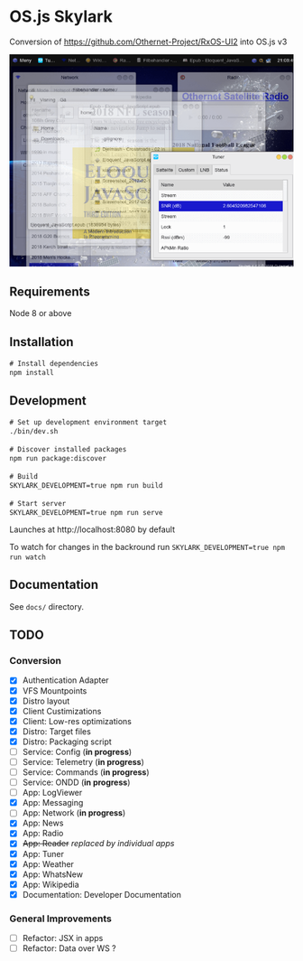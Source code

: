 # OS.js Skylark

Conversion of https://github.com/Othernet-Project/RxOS-UI2 into OS.js v3

![Screenshot](https://raw.githubusercontent.com/andersevenrud/RxOS-UI3/master/docs/screenshot.png)

## Requirements

Node 8 or above

## Installation

```
# Install dependencies
npm install
```

## Development

```
# Set up development environment target
./bin/dev.sh

# Discover installed packages
npm run package:discover

# Build
SKYLARK_DEVELOPMENT=true npm run build

# Start server
SKYLARK_DEVELOPMENT=true npm run serve
```

Launches at http://localhost:8080 by default

To watch for changes in the backround run `SKYLARK_DEVELOPMENT=true npm run watch`

## Documentation

See `docs/` directory.

## TODO

### Conversion

* [x] Authentication Adapter
* [x] VFS Mountpoints
* [x] Distro layout
* [x] Client Custimizations
* [x] Client: Low-res optimizations
* [x] Distro: Target files
* [x] Distro: Packaging script
* [ ] Service: Config (**in progress**)
* [ ] Service: Telemetry (**in progress**)
* [ ] Service: Commands (**in progress**)
* [ ] Service: ONDD (**in progress**)
* [ ] App: LogViewer
* [x] App: Messaging
* [ ] App: Network (**in progress**)
* [x] App: News
* [x] App: Radio
* [x] ~~App: Reader~~ *replaced by individual apps*
* [x] App: Tuner
* [x] App: Weather
* [x] App: WhatsNew
* [x] App: Wikipedia
* [x] Documentation: Developer Documentation

### General Improvements

* [ ] Refactor: JSX in apps
* [ ] Refactor: Data over WS ?
